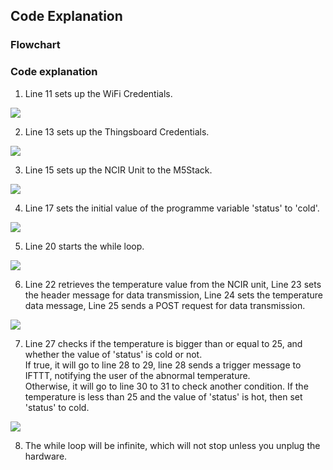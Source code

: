 ## Code Explanation
### Flowchart
### Code explanation
1) Line 11 sets up the WiFi Credentials.
<img src="https://user-images.githubusercontent.com/80112384/113989775-5d657500-9883-11eb-8f2d-f357cebe976c.png">

2) Line 13 sets up the Thingsboard Credentials.
<img src="https://user-images.githubusercontent.com/80112384/113989866-70784500-9883-11eb-8c98-9c296da8fcd5.png">

3) Line 15 sets up the NCIR Unit to the M5Stack.
<img src="https://user-images.githubusercontent.com/80112384/113989928-7ff78e00-9883-11eb-99dc-be4d8197bdb7.png">

4) Line 17 sets the initial value of the programme variable 'status' to 'cold'.
<img src="https://user-images.githubusercontent.com/80112384/113989986-930a5e00-9883-11eb-9775-7590906a9593.png">

5) Line 20 starts the while loop.
<img src="https://user-images.githubusercontent.com/80112384/113990068-acaba580-9883-11eb-8c9e-f41eb3dcc127.png">

6) Line 22 retrieves the temperature value from the NCIR unit, Line 23 sets the header message for data transmission, Line 24 sets the temperature data message, Line 25 sends a POST request for data transmission.
<img src="https://user-images.githubusercontent.com/80112384/113990129-baf9c180-9883-11eb-96e8-6ce5ec824413.png">

7) Line 27 checks if the temperature is bigger than or equal to 25, and whether the value of 'status' is cold or not. 
</br>If true, it will go to line 28 to 29, line 28 sends a trigger message to IFTTT, notifying the user of the abnormal temperature.
</br>Otherwise, it will go to line 30 to 31 to check another condition. If the temperature is less than 25 and the value of 'status' is hot, then set 'status' to cold.
<img src="https://user-images.githubusercontent.com/80112384/113990265-da90ea00-9883-11eb-93d2-1a9b493da58d.png">

8) The while loop will be infinite, which will not stop unless you unplug the hardware.

